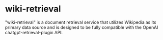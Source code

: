 # wiki-retrieval
"wiki-retrieval" is a document retrieval service that utilizes Wikipedia as its primary data source and is designed to be fully compatible with the OpenAI chatgpt-retrieval-plugin API. 
